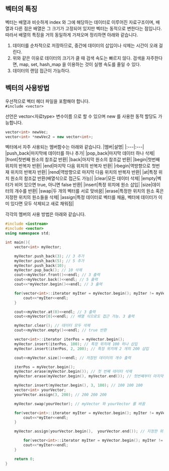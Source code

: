 ## 벡터의 특징
벡터는 배열과 비슷하게 index 와 그에 해당하는 데이터로 이루어진 자료구조이며, 배열과 다른 점은 배열은 그 크기가 고정되어 있지만 벡터는 동적으로 변한다는 점입니다.  
따라서 배열의 특징을 거의 동일하게 가져오며 정리하면 아래와 같습니다.
1. 데이터를 순차적으로 저장하므로, 중간에 데이터의 삽입이나 삭제는 시간이 오래 걸린다.
2. 위와 같은 이유로 데이터의 크기가 클 때 검색 속도는 빠르지 않다. 검색을 자주한다면, map, set, hash_map 을 이용하는 것이 실행 속도를 줄일 수 있다.
3. 데이터의 랜덤 접근이 가능하다.

## 벡터의 사용방법
우선적으로 벡터 헤더 파일을 포함해야 합니다.  
`#include <vector>`

선언은 vector<자료type> 변수이름 으로 할 수 있으며 new 를 사용한 동적 할당도 가능합니다.
```c++
vector<int> newVec;
vector<int> *newVec2 = new vector<int>;
```

벡터에서 자주 사용되는 멤버함수는 아래와 같습니다.
|멤버|설명|
|:---|:---|
|push_back|마지막에 데이터를 하나 추가|
|pop_back|마지막 데이터 하나 삭제|
|front|첫번째 원소의 참조값 반환|
|back|마지막 원소의 참조값 반환|
|begin|첫번째 위치의 반복자 반환|
|end|마지막 다음 위치의 반복자 반환|
|rbegin|역방향으로 첫번재 위치의 반복자 반환|
|rend|역방향으로 마지막 다음 위치의 반복자 반환|
|at|특정 위치 원소의 참조값 반환(배열식으로 접근도 가능)|
|clear|모든 데이터 삭제|
|empty|벡터가 비어 있으면 true, 아니면 false 반환|
|insert|특정 위치에 원소 삽입|
|size|데이터의 개수를 반환|
|swap|두 개의 벡터를 서로 맞바꿈|
|erase|특정한 위치의 원소 혹은 지정한 위치의 원소들을 삭제|
|assign|특정 데이터로 벡터를 채움, 벡터에 데이터가 이미 있다면 모두 삭제되고 새로 채워짐|

각각의 멤버의 사용 방법은 아래와 같습니다.
```c++
#include <iostream>
#include <vector>
using namespace std;

int main(){
    vector<int> myVector;

    myVector.push_back(3); // 3 추가
    myVector.push_back(5); // 5 추가
    myVector.push_back(10);
    myVector.pup_back(); // 10 삭제
    cout<<myVector.front()<<endl; // 3 출력
    cout<<myVector.back()<<endl; // 5 출력
    cout<<*myVector.begin()<<endl; // 3 출력

    for(vector<int>::iterator myIter = myVector.begin(); myIter != myVector.end(); myIter++){
        cout<<*myIter<<endl;
    }

    cout<<myVector.at(0)<<endl; // 3 출력
    cout<<myVector[0]<<endl; // 배열 식으로도 접근 가능. 3 출력

    myVector.clear(); // 데이터 모두 삭제
    cout<<myVector.empty()<<endl; // true 반환

    vector<int>::iterator iterPos = myVector.begin();
    myVector.insert(iterPos, 100); // 특정 위치에 100 하나 삽입
    myVector.insert(iterPos, 2, 200); // 특정 위치에 2 개의 200 삽입

    cout<<myVector.size()<<endl; // 저장된 데이터의 개수 출력

    iterPos = myVector.begin();
    myVector.erase(myVector.begin()); // 첫 번째 데이터 삭제
    myVector.erase(myVector.begin(), myVector.end()); // 첫번째부터 마지막까지 데이터 삭제

    myVector.insert(myVector.begin(), 3, 100); // 100 100 100
    vector<int> yourVector;
    yourVector.assign(3, 200); // 200 200 200

    myVector.swap(yourVector); // myVector 와 yourVector 를 바꿈

    for(vector<int>::iterator myIter = myVector.begin(); myIter != myVector.end(); myIter++){
        cout<<*myIter<<endl;
    }

    myVector.assign(yourVector.begin(),  yourVector.end()); // 지정한 위치의 데이터로 벡터를 채움

        for(vector<int>::iterator myIter = myVector.begin(); myIter != myVector.end(); myIter++){
        cout<<*myIter<<endl;
    }

    return 0;
}
```
